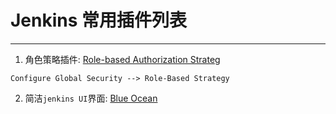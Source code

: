 # Jenkins 常用插件列表

---

1. 角色策略插件: [Role-based Authorization Strateg](https://plugins.jenkins.io/role-strategy)

`Configure Global Security --> Role-Based Strategy`

2. 简洁`jenkins UI`界面: [Blue Ocean](https://www.jenkins.io/doc/book/blueocean/)

